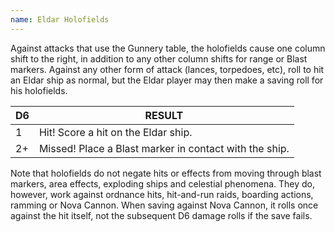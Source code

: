 ```yaml
---
name: Eldar Holofields
---
```

Against attacks that use the Gunnery table, the holofields cause one column shift to the right, in addition to any
other column shifts for range or Blast markers. Against any other form of attack (lances, torpedoes, etc), roll to
hit an Eldar ship as normal, but the Eldar player may then make a saving roll for his holofields.

|D6 | RESULT|
--- | ---  
|1|Hit! Score a hit on the Eldar ship.|
|2+|Missed! Place a Blast marker in contact with the ship.|

Note that holofields do not negate hits or effects from moving through blast markers, area effects, exploding ships and celestial phenomena. They do, however, work against ordnance hits, hit-and-run raids, boarding actions, ramming or Nova Cannon. When saving against Nova Cannon, it rolls once against the hit itself, not the subsequent D6 damage rolls if the save fails.